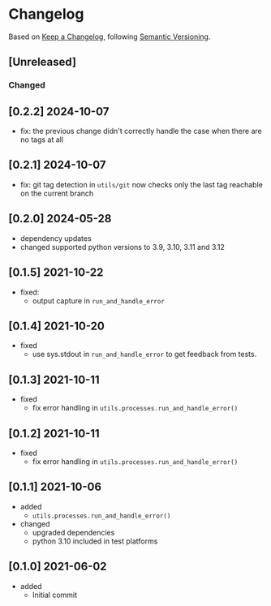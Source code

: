 # Changelog

Based on [Keep a Changelog](https://keepachangelog.com/en/1.0.0/), following [Semantic Versioning](https://semver.org/spec/v2.0.0.html).

## [Unreleased]

### Changed

## [0.2.2] 2024-10-07

- fix: the previous change didn't correctly handle the case when there are no tags at all

## [0.2.1] 2024-10-07

- fix: git tag detection in `utils/git` now checks only the last tag reachable on the current branch

## [0.2.0] 2024-05-28

- dependency updates
- changed supported python versions to 3.9, 3.10, 3.11 and 3.12

## [0.1.5] 2021-10-22

- fixed:
  - output capture in `run_and_handle_error`

## [0.1.4] 2021-10-20

- fixed
  - use sys.stdout in `run_and_handle_error` to get feedback from tests.

## [0.1.3] 2021-10-11

- fixed
  - fix error handling in `utils.processes.run_and_handle_error()`

## [0.1.2] 2021-10-11

- fixed
  - fix error handling in `utils.processes.run_and_handle_error()`

## [0.1.1] 2021-10-06

- added
  - `utils.processes.run_and_handle_error()`
- changed
  - upgraded dependencies
  - python 3.10 included in test platforms

## [0.1.0] 2021-06-02

- added
  - Initial commit
